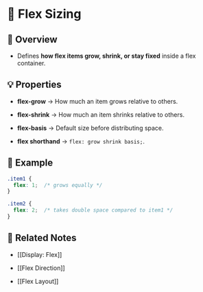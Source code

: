 # 📏 Flex Sizing

## 📖 Overview

- Defines **how flex items grow, shrink, or stay fixed** inside a flex container.
    

## 💡 Properties

- **flex-grow** → How much an item grows relative to others.
    
- **flex-shrink** → How much an item shrinks relative to others.
    
- **flex-basis** → Default size before distributing space.
    
- **flex shorthand** → `flex: grow shrink basis;`.
    

## 📌 Example

```css
.item1 {
  flex: 1;  /* grows equally */
}

.item2 {
  flex: 2;  /* takes double space compared to item1 */
}
```

## 🔗 Related Notes

- [[Display: Flex]]
    
- [[Flex Direction]]
    
- [[Flex Layout]]
